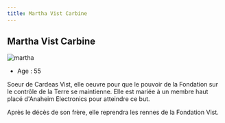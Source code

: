 ```yaml
---
title: Martha Vist Carbine
---
```


Martha Vist Carbine
-------------------

![martha](/images/mini/images-stories-saga-unicorn-persos-anaheim-_tb_173x210_martha.jpg)
  
- Age : 55  
  
Soeur de Cardeas Vist, elle oeuvre pour que le pouvoir de la Fondation sur le contrôle de la Terre se maintienne. Elle est mariée à un membre haut placé d'Anaheim Electronics pour atteindre ce but.


Après le décès de son frère, elle reprendra les rennes de la Fondation Vist.

